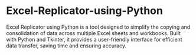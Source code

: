 # Excel-Replicator-using-Python
Excel Replicator using Python is a tool designed to simplify the copying and consolidation of data across multiple Excel sheets and workbooks. Built with Python and Tkinter, it provides a user-friendly interface for efficient data transfer, saving time and ensuring accuracy.
